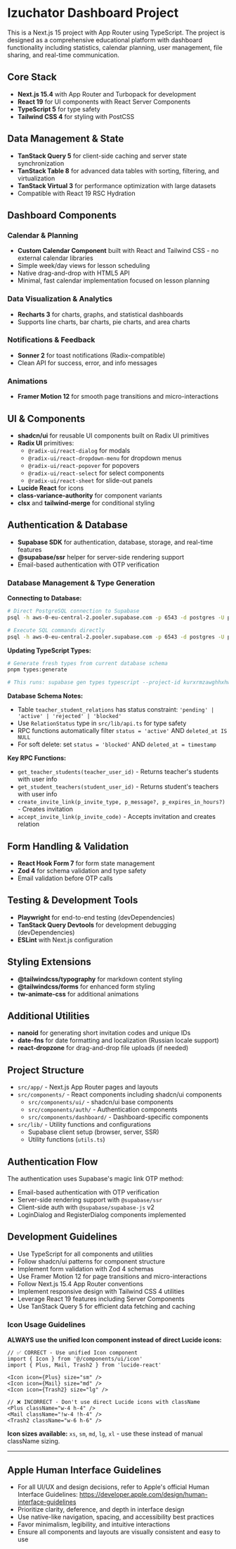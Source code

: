 <!-- Use this file to provide workspace-specific custom instructions to Copilot. For more details, visit https://code.visualstudio.com/docs/copilot/copilot-customization#_use-a-githubcopilotinstructionsmd-file -->

# Izuchator Dashboard Project

This is a Next.js 15 project with App Router using TypeScript. The project is designed as a comprehensive educational platform with dashboard functionality including statistics, calendar planning, user management, file sharing, and real-time communication.

## Core Stack
- **Next.js 15.4** with App Router and Turbopack for development
- **React 19** for UI components with React Server Components
- **TypeScript 5** for type safety
- **Tailwind CSS 4** for styling with PostCSS

## Data Management & State
- **TanStack Query 5** for client-side caching and server state synchronization
- **TanStack Table 8** for advanced data tables with sorting, filtering, and virtualization
- **TanStack Virtual 3** for performance optimization with large datasets
- Compatible with React 19 RSC Hydration

## Dashboard Components

### Calendar & Planning
- **Custom Calendar Component** built with React and Tailwind CSS - no external calendar libraries
- Simple week/day views for lesson scheduling
- Native drag-and-drop with HTML5 API
- Minimal, fast calendar implementation focused on lesson planning

### Data Visualization & Analytics
- **Recharts 3** for charts, graphs, and statistical dashboards
- Supports line charts, bar charts, pie charts, and area charts

### Notifications & Feedback  
- **Sonner 2** for toast notifications (Radix-compatible)
- Clean API for success, error, and info messages

### Animations
- **Framer Motion 12** for smooth page transitions and micro-interactions

## UI & Components
- **shadcn/ui** for reusable UI components built on Radix UI primitives
- **Radix UI** primitives:
  - `@radix-ui/react-dialog` for modals
  - `@radix-ui/react-dropdown-menu` for dropdown menus
  - `@radix-ui/react-popover` for popovers
  - `@radix-ui/react-select` for select components
  - `@radix-ui/react-sheet` for slide-out panels
- **Lucide React** for icons
- **class-variance-authority** for component variants
- **clsx** and **tailwind-merge** for conditional styling

## Authentication & Database
- **Supabase SDK** for authentication, database, storage, and real-time features
- **@supabase/ssr** helper for server-side rendering support
- Email-based authentication with OTP verification

### Database Management & Type Generation

**Connecting to Database:**
```bash
# Direct PostgreSQL connection to Supabase
psql -h aws-0-eu-central-2.pooler.supabase.com -p 6543 -d postgres -U postgres.kurxrmzawghhxhwqyqbm

# Execute SQL commands directly
psql -h aws-0-eu-central-2.pooler.supabase.com -p 6543 -d postgres -U postgres.kurxrmzawghhxhwqyqbm -c "SQL_COMMAND_HERE"
```

**Updating TypeScript Types:**
```bash
# Generate fresh types from current database schema
pnpm types:generate

# This runs: supabase gen types typescript --project-id kurxrmzawghhxhwqyqbm > src/lib/types/database.generated.ts
```

**Database Schema Notes:**
- Table `teacher_student_relations` has status constraint: `'pending' | 'active' | 'rejected' | 'blocked'`
- Use `RelationStatus` type in `src/lib/api.ts` for type safety
- RPC functions automatically filter `status = 'active'` AND `deleted_at IS NULL`
- For soft delete: set `status = 'blocked'` AND `deleted_at = timestamp`

**Key RPC Functions:**
- `get_teacher_students(teacher_user_id)` - Returns teacher's students with user info
- `get_student_teachers(student_user_id)` - Returns student's teachers with user info  
- `create_invite_link(p_invite_type, p_message?, p_expires_in_hours?)` - Creates invitation
- `accept_invite_link(p_invite_code)` - Accepts invitation and creates relation

## Form Handling & Validation
- **React Hook Form 7** for form state management
- **Zod 4** for schema validation and type safety
- Email validation before OTP calls

## Testing & Development Tools
- **Playwright** for end-to-end testing (devDependencies)
- **TanStack Query Devtools** for development debugging (devDependencies)
- **ESLint** with Next.js configuration

## Styling Extensions
- **@tailwindcss/typography** for markdown content styling
- **@tailwindcss/forms** for enhanced form styling
- **tw-animate-css** for additional animations

## Additional Utilities
- **nanoid** for generating short invitation codes and unique IDs
- **date-fns** for date formatting and localization (Russian locale support)
- **react-dropzone** for drag-and-drop file uploads (if needed)

## Project Structure

- `src/app/` - Next.js App Router pages and layouts
- `src/components/` - React components including shadcn/ui components
  - `src/components/ui/` - shadcn/ui base components
  - `src/components/auth/` - Authentication components
  - `src/components/dashboard/` - Dashboard-specific components
- `src/lib/` - Utility functions and configurations
  - Supabase client setup (browser, server, SSR)
  - Utility functions (`utils.ts`)

## Authentication Flow

The authentication uses Supabase's magic link OTP method:
- Email-based authentication with OTP verification
- Server-side rendering support with `@supabase/ssr`
- Client-side auth with `@supabase/supabase-js` v2
- LoginDialog and RegisterDialog components implemented

## Development Guidelines

- Use TypeScript for all components and utilities
- Follow shadcn/ui patterns for component structure
- Implement form validation with Zod 4 schemas
- Use Framer Motion 12 for page transitions and micro-interactions
- Follow Next.js 15.4 App Router conventions
- Implement responsive design with Tailwind CSS 4 utilities
- Leverage React 19 features including Server Components
- Use TanStack Query 5 for efficient data fetching and caching

### Icon Usage Guidelines

**ALWAYS use the unified Icon component instead of direct Lucide icons:**

```tsx
// ✅ CORRECT - Use unified Icon component
import { Icon } from '@/components/ui/icon'
import { Plus, Mail, Trash2 } from 'lucide-react'

<Icon icon={Plus} size="sm" />
<Icon icon={Mail} size="md" />
<Icon icon={Trash2} size="lg" />
```

```tsx
// ❌ INCORRECT - Don't use direct Lucide icons with className
<Plus className="w-4 h-4" />
<Mail className="!w-4 !h-4" />
<Trash2 className="w-6 h-6" />
```

**Icon sizes available:** `xs`, `sm`, `md`, `lg`, `xl` - use these instead of manual className sizing.

---

## Apple Human Interface Guidelines

- For all UI/UX and design decisions, refer to Apple's official Human Interface Guidelines: https://developer.apple.com/design/human-interface-guidelines
- Prioritize clarity, deference, and depth in interface design
- Use native-like navigation, spacing, and accessibility best practices
- Favor minimalism, legibility, and intuitive interactions
- Ensure all components and layouts are visually consistent and easy to use
